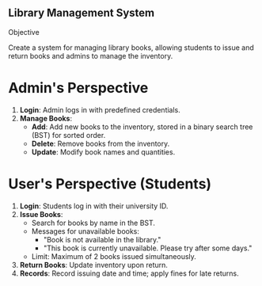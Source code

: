 ## Library Management System

 Objective

Create a system for managing library books, allowing students to issue and return books and admins to manage the inventory.

# Admin's Perspective

1. **Login**: Admin logs in with predefined credentials.
2. **Manage Books**:
   - **Add**: Add new books to the inventory, stored in a binary search tree (BST) for sorted order.
   - **Delete**: Remove books from the inventory.
   - **Update**: Modify book names and quantities.
# User's Perspective (Students)

1. **Login**: Students log in with their university ID.
2. **Issue Books**:
   - Search for books by name in the BST.
   - Messages for unavailable books:
     - "Book is not available in the library."
     - "This book is currently unavailable. Please try after some days."
   - Limit: Maximum of 2 books issued simultaneously.
3. **Return Books**: Update inventory upon return.
4. **Records**: Record issuing date and time; apply fines for late returns.
